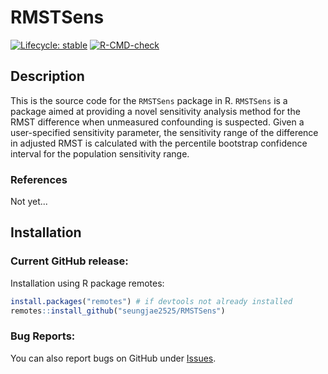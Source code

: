 # RMSTSens

<!-- badges: start -->
  [![Lifecycle: stable](https://img.shields.io/badge/lifecycle-stable-brightgreen.svg)](https://lifecycle.r-lib.org/articles/stages.html#stable)
[![R-CMD-check](https://github.com/seungjae2525/RMSTSens/actions/workflows/R-CMD-check.yaml/badge.svg)](https://github.com/seungjae2525/RMSTSens/actions/workflows/R-CMD-check.yaml)
<!-- badges: end -->


## Description
This is the source code for the `RMSTSens` package in R. 
`RMSTSens` is a package aimed at providing a novel sensitivity analysis method for the RMST difference when unmeasured confounding is suspected.
Given a user-specified sensitivity parameter, the sensitivity range of the difference in adjusted RMST is calculated with the percentile bootstrap confidence interval for the population sensitivity range.
 
### References
Not yet...


## Installation
### Current GitHub release:
Installation using R package remotes:

```r
install.packages("remotes") # if devtools not already installed
remotes::install_github("seungjae2525/RMSTSens")
```


### Bug Reports:
You can also report bugs on GitHub under [Issues](https://github.com/seungjae2525/RMSTSens/issues/).
